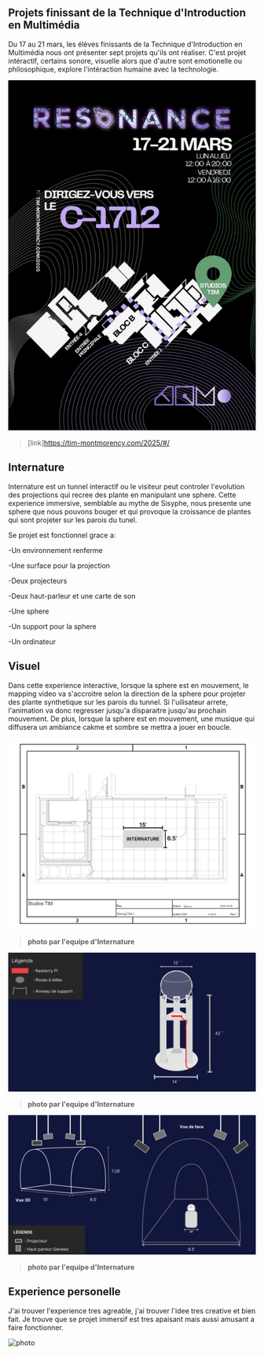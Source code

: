 ## Projets finissant de la Technique d'Introduction en Multimédia ##

Du 17 au 21 mars, les élèves finissants de la Technique d'Introduction en Multimédia nous ont présenter sept projets qu'ils ont réaliser. C'est projet intéractif, certains sonore, visuelle alors que d'autre sont emotionelle ou philosophique, explore l'intéraction humaine avec la technologie. 

![photo](media/carte.png)

>[link]https://tim-montmorency.com/2025/#/

## Internature ##

Internature est un tunnel interactif ou le visiteur peut controler l'evolution des projections qui recree des plante en manipulant une sphere. Cette experience immersive, semblable au mythe de Sisyphe, nous presente une sphere que nous pouvons bouger et qui provoque la croissance de plantes qui sont projeter sur les parois du tunel. 

Se projet est fonctionnel grace a:

-Un environnement renferme

-Une surface pour la projection

-Deux projecteurs

-Deux haut-parleur et une carte de son

-Une sphere

-Un support pour la sphere

-Un ordinateur

## Visuel ##

Dans cette experience interactive, lorsque la sphere est en mouvement, le mapping video va s'accroitre selon la direction de la sphere pour projeter des plante synthetique sur les parois du tunnel. Si l'uilisateur arrete, l'animation va donc regresser jusqu'a disparaitre jusqu'au prochain mouvement. De plus, lorsque la sphere est en mouvement, une musique qui diffusera un ambiance cakme et sombre se mettra a jouer en boucle.

![photo](media/plantation_studio.jpg)

>**photo par l'equipe d'Internature**

![photo](media/plantation_sphere.jpg)

>**photo par l'equipe d'Internature**

![photo](media/plantation_serre_3d.jpg)

>**photo par l'equipe d'Internature**

## Experience personelle ##

J'ai trouver l'experience tres agreable, j'ai trouver l'idee tres creative et bien fait. Je trouve que se projet immersif est tres apaisant mais aussi amusant a faire fonctionner.

![photo](media/)
